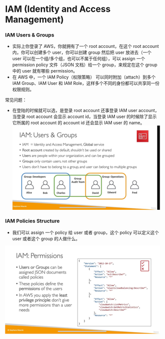 # IAM (Identity and Access Management)

### IAM Users & Groups

- 实际上你登录了 AWS，你就拥有了一个 root account，在这个 root account 内，你可以创建多个 user，你可以创建 group 然后把 user 放进去（一个 user 可以在一个组/多个组，也可以不属于任何组），可以 assign 一个 permission policy 文件（JSON 文档）给一个 group，来规定在这个 group 中的 user 就有哪些 permission。
- 在 AWS 中，一个 IAM Policy（权限策略） 可以同时附加（attach）到多个 IAM Group、IAM User 和 IAM Role，这样多个不同的身份都可以共享同一份权限规则。

常见问题：

- 在登陆的时候就可以选，是登录 root account 还事登录 IAM user account，当登录 root account 会显示 account id，当登录 IAM user 的时候除了显示它所属的 root account 的 account id 还会显示 IAM user 的 name。
  ![alt text](./iam-user-and-groups.jpg)

### IAM Policies Structure

- 我们可以 assign 一个 policy 给 user 或者 group，这个 policy 可以定义这个 user 或者这个 group 的人做什么。

![alt text](./iam-permissions.jpg)

